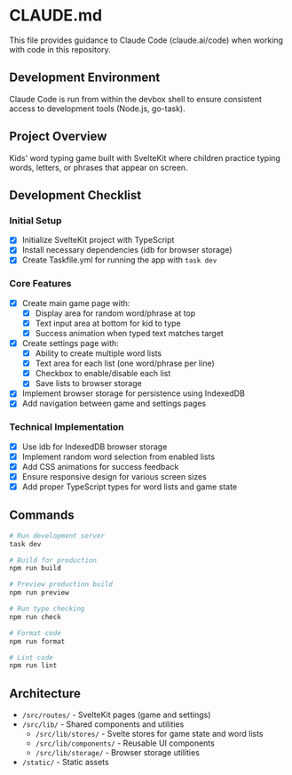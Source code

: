 # CLAUDE.md

This file provides guidance to Claude Code (claude.ai/code) when working with code in this repository.

## Development Environment
Claude Code is run from within the devbox shell to ensure consistent access to development tools (Node.js, go-task).

## Project Overview
Kids' word typing game built with SvelteKit where children practice typing words, letters, or phrases that appear on screen.

## Development Checklist

### Initial Setup
- [x] Initialize SvelteKit project with TypeScript
- [x] Install necessary dependencies (idb for browser storage)
- [x] Create Taskfile.yml for running the app with `task dev`

### Core Features
- [x] Create main game page with:
  - [x] Display area for random word/phrase at top
  - [x] Text input area at bottom for kid to type
  - [x] Success animation when typed text matches target
- [x] Create settings page with:
  - [x] Ability to create multiple word lists
  - [x] Text area for each list (one word/phrase per line)
  - [x] Checkbox to enable/disable each list
  - [x] Save lists to browser storage
- [x] Implement browser storage for persistence using IndexedDB
- [x] Add navigation between game and settings pages

### Technical Implementation
- [x] Use idb for IndexedDB browser storage
- [x] Implement random word selection from enabled lists
- [x] Add CSS animations for success feedback
- [x] Ensure responsive design for various screen sizes
- [x] Add proper TypeScript types for word lists and game state

## Commands
```bash
# Run development server
task dev

# Build for production
npm run build

# Preview production build
npm run preview

# Run type checking
npm run check

# Format code
npm run format

# Lint code
npm run lint
```

## Architecture
- `/src/routes/` - SvelteKit pages (game and settings)
- `/src/lib/` - Shared components and utilities
  - `/src/lib/stores/` - Svelte stores for game state and word lists
  - `/src/lib/components/` - Reusable UI components
  - `/src/lib/storage/` - Browser storage utilities
- `/static/` - Static assets